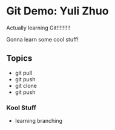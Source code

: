 # Git Demo: Yuli Zhuo

Actually learning Git!!!!!!!!!

Gonna learn some cool stuff!

## Topics
- git pull
- git push
- git clone
- git push


### Kool Stuff
- learning branching